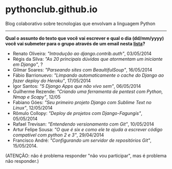 pythonclub.github.io
====================

Blog colaborativo sobre tecnologias que envolvam a linguagem Python

----

**Qual o assunto do texto que você vai escrever e qual o dia (dd/mm/yyyy) você vai submeter para o grupo através de um email nesta [lista](https://groups.google.com/forum/#!topic/welcome-to-the-django/3uZJSxegUkc)?**

- Renato Oliveira: *"Introdução ao django.contrib.auth"*, 03/05/2014
- Régis da Silva: *"As 20 principais dúvidas que atormentam um iniciante em Django"*, ?
- Gilmar Soares: *"Parseando sites com BeaultifulSoup"*, 16/05/2014
- Fábio Barrionuevo: *"Limpando automaticamente o cache do Django ao fazer deploy do Heroku"*, 17/05/2014
- Igor Santos: *"5 Django Apps que não vivo sem"*, 06/05/2014
- Guilherme Rezende: *"Criando uma ferramenta de pentest com Python, Nmap e Scapy"*, 12/05
- Fabiano Góes: *"Seu primeiro projeto Django com Sublime Text no Linux"*, 12/05/2014
- Rômulo Collopy: *"Deploy de projetos com Django-Fagungis"*, 05/05/2014
- Rafael Trevisan: *"Entendendo versionamento com Git"*, 10/05/2014
- Artur Felipe Sousa: *"O que é six e como ele te ajuda a escrever código compatível com python 2 e 3"*, 29/04/2014
- Francisco André: *"Configurando um servidor de repositórios Git"*, 15/05/2014.


(ATENÇÃO: não é problema responder "não vou participar", mas é problema não responder.)